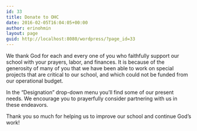 ```yaml
---
id: 33
title: Donate to OHC
date: 2016-02-05T16:04:05+00:00
author: erinohmin
layout: page
guid: http://localhost:8080/wordpress/?page_id=33
---
```

We thank God for each and every one of you who faithfully support our school with your prayers, labor, and finances. It is because of the generosity of many of you that we have been able to work on special projects that are critical to our school, and which could not be funded from our operational budget.

In the &#8220;Designation&#8221; drop-down menu you&#8217;ll find some of our present needs. We encourage you to prayerfully consider partnering with us in these endeavors.

Thank you so much for helping us to improve our school and continue God&#8217;s work!